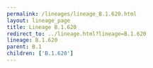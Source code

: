```yaml
---
permalink: /lineages/lineage_B.1.620.html
layout: lineage_page
title: Lineage B.1.620
redirect_to: ../lineage.html?lineage=B.1.620
lineage: B.1.620
parent: B.1
children: ['B.1.620']
---
```


